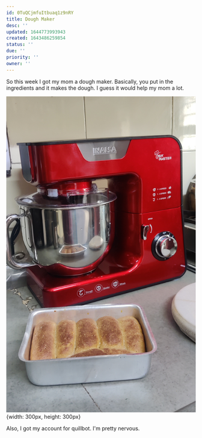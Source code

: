 ```yaml
---
id: 0TuQCjmfuItbuaq1z9nRY
title: Dough Maker
desc: ''
updated: 1644773993943
created: 1643486259854
status: ''
due: ''
priority: ''
owner: ''
---
```


So this week I got my mom a dough maker. Basically, you put in the ingredients and it makes the dough. I guess it would help my mom a lot.

![Dough Maker](/assets/images/dough-maker.jpg){width: 300px, height: 300px}


Also, I got my account for quillbot. I'm pretty nervous. 

